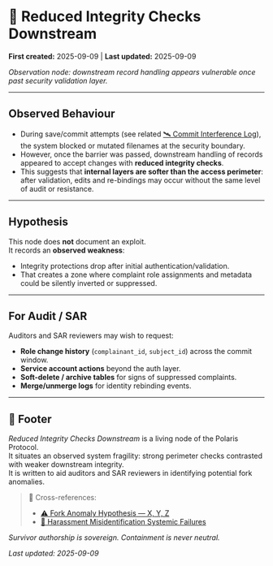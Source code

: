 # 👾 Reduced Integrity Checks Downstream  

**First created:** 2025-09-09 | **Last updated:** 2025-09-09  

*Observation node: downstream record handling appears vulnerable once past security validation layer.*  

---

## Observed Behaviour  

- During save/commit attempts (see related [🛰️ Commit Interference Log](../../../../Disruption_Kit/Field_Logs/🛰️_commit_interference_fork_anomaly_save_2025-09-09.md)), the system blocked or mutated filenames at the security boundary.  
- However, once the barrier was passed, downstream handling of records appeared to accept changes with **reduced integrity checks**.  
- This suggests that **internal layers are softer than the access perimeter**: after validation, edits and re-bindings may occur without the same level of audit or resistance.  

---

## Hypothesis  

This node does **not** document an exploit.  
It records an **observed weakness**:  
- Integrity protections drop after initial authentication/validation.  
- That creates a zone where complaint role assignments and metadata could be silently inverted or suppressed.  

---

## For Audit / SAR  

Auditors and SAR reviewers may wish to request:  
- **Role change history** (`complainant_id`, `subject_id`) across the commit window.  
- **Service account actions** beyond the auth layer.  
- **Soft-delete / archive tables** for signs of suppressed complaints.  
- **Merge/unmerge logs** for identity rebinding events.  

---

## 🏮 Footer  

*Reduced Integrity Checks Downstream* is a living node of the Polaris Protocol.  
It situates an observed system fragility: strong perimeter checks contrasted with weaker downstream integrity.  
It is written to aid auditors and SAR reviewers in identifying potential fork anomalies.  

> 📡 Cross-references:  
> - [⚠️ Fork Anomaly Hypothesis — X, Y, Z](./⚠️_fork_anomaly_hypothesis_XYZ_2025-09-09.md)  
> - [👾 Harassment Misidentification Systemic Failures](./👾_harassment_misidentification_systemic_failures_25-09-02.md)  

*Survivor authorship is sovereign. Containment is never neutral.*  

_Last updated: 2025-09-09_  
